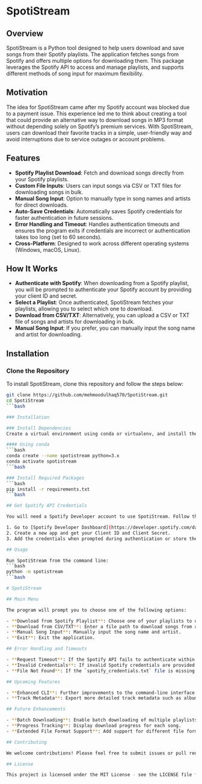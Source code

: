 # SpotiStream

## Overview
SpotiStream is a Python tool designed to help users download and save songs from their Spotify playlists. The application fetches songs from Spotify and offers multiple options for downloading them. This package leverages the Spotify API to access and manage playlists, and supports different methods of song input for maximum flexibility.

## Motivation
The idea for SpotiStream came after my Spotify account was blocked due to a payment issue. This experience led me to think about creating a tool that could provide an alternative way to download songs in MP3 format without depending solely on Spotify’s premium services. With SpotiStream, users can download their favorite tracks in a simple, user-friendly way and avoid interruptions due to service outages or account problems.

## Features
- **Spotify Playlist Download**: Fetch and download songs directly from your Spotify playlists.
- **Custom File Inputs**: Users can input songs via CSV or TXT files for downloading songs in bulk.
- **Manual Song Input**: Option to manually type in song names and artists for direct downloads.
- **Auto-Save Credentials**: Automatically saves Spotify credentials for faster authentication in future sessions.
- **Error Handling and Timeout**: Handles authentication timeouts and ensures the program exits if credentials are incorrect or authentication takes too long (set to 60 seconds).
- **Cross-Platform**: Designed to work across different operating systems (Windows, macOS, Linux).

## How It Works
- **Authenticate with Spotify**: When downloading from a Spotify playlist, you will be prompted to authenticate your Spotify account by providing your client ID and secret.
- **Select a Playlist**: Once authenticated, SpotiStream fetches your playlists, allowing you to select which one to download.
- **Download from CSV/TXT**: Alternatively, you can upload a CSV or TXT file of songs and artists for downloading in bulk.
- **Manual Song Input**: If you prefer, you can manually input the song name and artist for downloading.

## Installation

### Clone the Repository
To install SpotiStream, clone this repository and follow the steps below:

```bash
git clone https://github.com/mehmoodulhaq570/SpotiStream.git
cd SpotiStream
```bash

### Installation

### Install Dependencies
Create a virtual environment using conda or virtualenv, and install the dependencies:

#### Using conda
```bash
conda create --name spotistream python=3.x
conda activate spotistream
```bash

### Install Required Packages
```bash
pip install -r requirements.txt
```bash

## Get Spotify API Credentials

You will need a Spotify Developer account to use SpotiStream. Follow the steps:

1. Go to [Spotify Developer Dashboard](https://developer.spotify.com/dashboard).
2. Create a new app and get your Client ID and Client Secret.
3. Add the credentials when prompted during authentication or store them in a `spotify_credentials.txt` file in the root directory of the project.

## Usage

Run SpotiStream from the command line:
```bash
python -m spotistream
```bash

# SpotiStream

## Main Menu

The program will prompt you to choose one of the following options:

- **Download from Spotify Playlist**: Choose one of your playlists to download.
- **Download from CSV/TXT**: Enter a file path to download songs from a `.csv` or `.txt` file.
- **Manual Song Input**: Manually input the song name and artist.
- **Exit**: Exit the application.

## Error Handling and Timeouts

- **Request Timeout**: If the Spotify API fails to authenticate within 60 seconds, the program will exit to prevent hanging.
- **Invalid Credentials**: If invalid Spotify credentials are provided, the program will terminate after 30 seconds.
- **File Not Found**: If the `spotify_credentials.txt` file is missing, no error will be displayed, but you will be prompted to input your credentials manually.

## Upcoming Features

- **Enhanced CLI**: Further improvements to the command-line interface for easier and more intuitive usage.
- **Track Metadata**: Export more detailed track metadata such as album names, track durations, and release dates.

## Future Enhancements

- **Batch Downloading**: Enable batch downloading of multiple playlists in one go.
- **Progress Tracking**: Display download progress for each song.
- **Extended File Format Support**: Add support for different file formats such as `.json` and `.xlsx` for input.

## Contributing

We welcome contributions! Please feel free to submit issues or pull requests to help improve SpotiStream.

## License

This project is licensed under the MIT License - see the LICENSE file for details.
